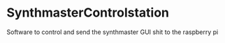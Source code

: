# SynthmasterControlstation
Software to control and send the synthmaster GUI shit to the raspberry pi
